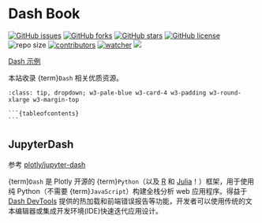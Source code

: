 # Dash Book

[![GitHub issues](https://img.shields.io/github/issues/xinetzone/dash-book)](https://github.com/xinetzone/dash-book/issues) [![GitHub forks](https://img.shields.io/github/forks/xinetzone/dash-book)](https://github.com/xinetzone/dash-book/network) [![GitHub stars](https://img.shields.io/github/stars/xinetzone/dash-book)](https://github.com/xinetzone/dash-book/stargazers) [![GitHub license](https://img.shields.io/github/license/xinetzone/dash-book)](https://github.com/xinetzone/dash-book/blob/main/LICENSE)  ![repo size](https://img.shields.io/github/repo-size/xinetzone/dash-book.svg) [![contributors](https://img.shields.io/github/contributors/xinetzone/dash-book.svg)](https://github.com/xinetzone/dash-book/graphs/contributors) [![watcher](https://img.shields.io/github/watchers/xinetzone/dash-book.svg)](https://github.com/xinetzone/dash-book/watchers) ![](https://github.com/xinetzone/dash-book/actions/workflows/docs.yml/badge.svg)

[Dash 示例](https://dash-book.herokuapp.com/)

本站收录 {term}`Dash` 相关优质资源。

````{admonition} 导航
:class: tip, dropdown; w3-pale-blue w3-card-4 w3-padding w3-round-xlarge w3-margin-top

```{tableofcontents}
```
````

## JupyterDash

参考 [plotly/jupyter-dash](https://github.com/plotly/jupyter-dash "Develop Dash apps in the Jupyter Notebook and JupyterLab (github.com)")

{term}`Dash` 是 Plotly 开源的 {term}`Python`（以及 [R](https://dashr.plotly.com/) 和 [Julia](https://github.com/plotly/dash.jl)！）框架，用于使用纯 Python（不需要 {term}`JavaScript`）构建全栈分析 web 应用程序。得益于 [Dash DevTools](https://dash.plotly.com/devtools) 提供的热加载和前端错误报告等功能，开发者可以使用传统的文本编辑器或集成开发环境(IDE)快速迭代应用设计。